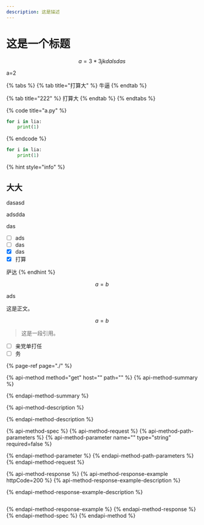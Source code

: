 ```yaml
---
description: 这是描述
---
```


# 这是一个标题

$$
a = 3*3jkdal
sdas
$$

a=2

{% tabs %}
{% tab title="打算大" %}
牛逼
{% endtab %}

{% tab title="222" %}
打算大
{% endtab %}
{% endtabs %}

{% code title="a.py" %}
```python
for i in lia:
    print(1)
```
{% endcode %}

```python
for i in lia:
    print(1)
```

{% hint style="info" %}
## 大大

dasasd

adsdda

das

* [ ] ads
* [ ] das
* [x] das
* [x] 打算

萨达
{% endhint %}

$$
a = b
$$

ads

这是正文。

$$
a = b
$$

> 这是一段引用。

* [ ] 亲党单打任
* [ ] 务

{% page-ref page="./" %}

{% api-method method="get" host="" path="" %}
{% api-method-summary %}

{% endapi-method-summary %}

{% api-method-description %}

{% endapi-method-description %}

{% api-method-spec %}
{% api-method-request %}
{% api-method-path-parameters %}
{% api-method-parameter name="" type="string" required=false %}

{% endapi-method-parameter %}
{% endapi-method-path-parameters %}
{% endapi-method-request %}

{% api-method-response %}
{% api-method-response-example httpCode=200 %}
{% api-method-response-example-description %}

{% endapi-method-response-example-description %}

```text

```
{% endapi-method-response-example %}
{% endapi-method-response %}
{% endapi-method-spec %}
{% endapi-method %}

